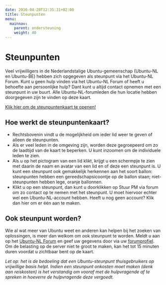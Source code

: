 ```yaml
---
date: 2016-04-28T12:35:31+02:00
title: Steunpunten
menu:
  mainnav:
    parent: ondersteuning
    weight: 40
---
```


# Steunpunten
Veel vrijwilligers in de Nederlandstalige Ubuntu-gemeenschap (Ubuntu-NL en Ubuntu-BE) hebben zich opgegeven als steunpunt via het Ubuntu-NL Forum. Kunt u geen hulp vinden via het Ubuntu-NL Forum of heeft u behoefte aan persoonlijke hulp? Dant kunt u altijd contact opnemen met een steunpunt in uw buurt. Alle Ubuntu-NL-forumleden die hun locatie hebben doorgegeven zijn te vinden op deze kaart.

[Klik hier om de steunpuntenkaart te openen!](http://kaart.ubuntu-nl.org/)

## Hoe werkt de steunpuntenkaart?
- Rechtsbovenin vindt u de mogelijkheid om ieder lid weer te geven of alleen de steunpunten.
- Als er veel leden in de omgeving zijn, worden deze gegroepeerd om zo de laadtijd van de kaart te beperken. U kunt inzoomen om de individuele leden te zien.
- Als u op het pictogram van een lid klikt, krijgt u een schermpje te zien met daarin de naam en avatar van een lid en of deze een steunpunt is. U kunt een steunpunt ook gemakkelijk herkennen aan het soort ballon: steunpunten hebben een gereedschapsicoontje op de ballon staan; niet-steunpunten hebben lege, oranje ballonnen.
- Klikt u op een steunpunt, dan kunt u doorklikken op Stuur PM via forum om zo contact op te nemen met het steunpunt. U moet hiervoor echter wel een Ubuntu-NL-account hebben. Heeft u nog geen account? Klik dan hier om er één aan te maken.

## Ook steunpunt worden?
Wie al wat meer van Ubuntu weet en anderen kan helpen bij het zoeken van oplossingen, is meer dan welkom om ook steunpunt te worden. Meldt u aan op het [Ubuntu-NL Forum](https://forum.ubuntu-nl.org/) en geef uw gegevens door via uw [forumprofiel](https://forum.ubuntu-nl.org/profile). Om de belasting op de server niet te groot te maken, kan het tot 15 minuten duren voordat u zichtbaar bent op de kaart.

_Let op: het is de bedoeling dat een Ubuntu-steunpunt thuisgebruikers op vrijwillige basis helpt.  Indien een steunpunt onkosten moet maken (denk aan reiskosten) is het verstandig om vooraf met de hulpvragende af te spreken in hoeverre de hulpvragende deze vergoedt._
